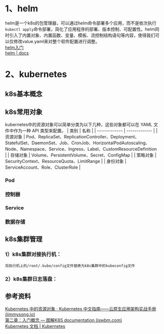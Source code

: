 # 1、helm
helm是一个k8s的包管理器，可以通过helm命令部署多个应用，而不是依次执行`kubectl apply`命令部署，简化了应用程序的部署、版本控制、可配置性。helm同时引入了内置对象、内置函数、变量、模板、流控制结构语句等内容，使得我们可以仅修改value.yaml来对整个软件配置进行调整。\
[helm入门](https://developer.aliyun.com/article/1207395) \
[helm | docs](https://helm.sh/zh/docs/)

# 2、kubernetes
## k8s基本概念

## k8s常用对象
kubernetes中的资源对象可以简单分类为以下几种，这些对象都可以在 YAML 文件中作为一种 API 类型来配置。
| 类别 | 名称 |
| ------------- | ------------- |
| 资源对象 | Pod、ReplicaSet、ReplicationController、Deployment、StatefulSet、DaemonSet、Job、CronJob、HorizontalPodAutoscaling、Node、Namespace、Service、Ingress、Label、CustomResourceDefinition |
| 存储对象 | Volume、PersistentVolume、Secret、ConfigMap |
| 策略对象 | SecurityContext、ResourceQuota、LimitRange |
| 身份对象 | ServiceAccount、Role、ClusterRole |

### Pod

### 控制器

### Service

### 数据存储

## k8s集群管理
  ### 1）k8s集群对接执行机：
    将执行机上的/root/.kube/config文件替换为k8s集群中的kubeconfig文件
  ### 2）k8s集群日志落盘：

## 参考资料
[Kubernetes 中的资源对象 · Kubernetes 中文指南——云原生应用架构实战手册 (jimmysong.io)](https://jimmysong.io/kubernetes-handbook/concepts/objects.html) \
[第二章：入门概念 — 图解K8S documentation (iswbm.com)](https://k8s.iswbm.com/chapters/p02.html#) \
[Kubernetes 文档 | Kubernetes](https://kubernetes.io/zh-cn/docs/home/)
